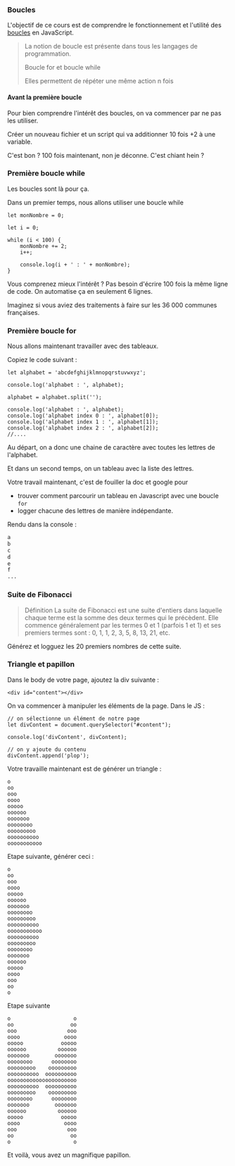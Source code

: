 ### Boucles

L'objectif de ce cours est de comprendre le fonctionnement et l'utilité des [boucles](https://fr.wikipedia.org/wiki/Boucle_for) en JavaScript.

> La notion de boucle est présente dans tous les langages de programmation.
>
> Boucle for et boucle while
> 
> Elles permettent de répéter une même action n fois


#### Avant la première boucle

Pour bien comprendre l'intérêt des boucles, on va commencer par ne pas les utiliser.

Créer un nouveau fichier et un script qui va additionner 10 fois +2 à une variable.

C'est bon ? 100 fois maintenant, non je déconne. C'est chiant hein ?


### Première boucle while

Les boucles sont là pour ça.

Dans un premier temps, nous allons utiliser une boucle while

```
let monNombre = 0;

let i = 0;

while (i < 100) {
    monNombre += 2;
    i++;
    
    console.log(i + ' : ' + monNombre);
}
```

Vous comprenez mieux l'intérêt ? Pas besoin d'écrire 100 fois la même ligne de code.
On automatise ça en seulement 6 lignes.

Imaginez si vous aviez des traitements à faire sur les 36 000 communes françaises.


### Première boucle for

Nous allons maintenant travailler avec des tableaux.

Copiez le code suivant :

```
let alphabet = 'abcdefghijklmnopqrstuvwxyz';

console.log('alphabet : ', alphabet);

alphabet = alphabet.split('');

console.log('alphabet : ', alphabet);
console.log('alphabet index 0 : ', alphabet[0]);
console.log('alphabet index 1 : ', alphabet[1]);
console.log('alphabet index 2 : ', alphabet[2]);
//....
```

Au départ, on a donc une chaine de caractère avec toutes les lettres de l'alphabet.

Et dans un second temps, on un tableau avec la liste des lettres.

Votre travail maintenant, c'est de fouiller la doc et google pour 
- trouver comment parcourir un tableau en Javascript avec une boucle `for`
- logger chacune des lettres de manière indépendante.

Rendu dans la console :
```bash
a
b
c
d
e
f
...
```

### Suite de Fibonacci

> Définition
> La suite de Fibonacci est une suite d'entiers dans laquelle chaque terme est la somme des deux termes qui le précèdent. Elle commence généralement par les termes 0 et 1 (parfois 1 et 1) et ses premiers termes sont : 0, 1, 1, 2, 3, 5, 8, 13, 21, etc.

Générez et logguez les 20 premiers nombres de cette suite.


### Triangle et papillon

Dans le body de votre page, ajoutez la div suivante :

```
<div id="content"></div>
```

On va commencer à manipuler les éléments de la page. Dans le JS :

```
// on sélectionne un élément de notre page
let divContent = document.querySelector("#content");

console.log('divContent', divContent);

// on y ajoute du contenu
divContent.append('plop');

```

Votre travaille maintenant est de générer un triangle :

```
o
oo
ooo
oooo
ooooo
oooooo
ooooooo
oooooooo
ooooooooo
oooooooooo
ooooooooooo
```

Etape suivante, générer ceci : 

```
o
oo
ooo
oooo
ooooo
oooooo
ooooooo
oooooooo
ooooooooo
oooooooooo
ooooooooooo
oooooooooo
ooooooooo
oooooooo
ooooooo
oooooo
ooooo
oooo
ooo
oo
o
```

Etape suivante 

```
o                    o
oo                  oo
ooo                ooo
oooo              oooo
ooooo            ooooo
oooooo          oooooo
ooooooo        ooooooo
oooooooo      oooooooo
ooooooooo    ooooooooo
oooooooooo  oooooooooo
oooooooooooooooooooooo
oooooooooo  oooooooooo
ooooooooo    ooooooooo
oooooooo      oooooooo
ooooooo        ooooooo
oooooo          oooooo
ooooo            ooooo
oooo              oooo
ooo                ooo
oo                  oo
o                    o
```

Et voilà, vous avez un magnifique papillon.
